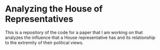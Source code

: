 # Analyzing the House of Representatives

This is a repository of the code for a paper that I am working on that analyzes the influence that a House representative has and its relationship to the extremity of their political views.
